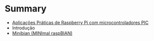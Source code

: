 # Summary

* [Aplicações Práticas de Raspberry Pi com microcontroladores PIC](README.md)
* Introdução
* [Minibian (MINImal raspBIAN)](minibian_minimal_raspbian.md)

